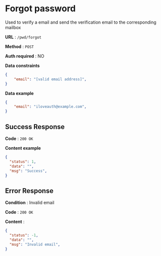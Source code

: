 # Forgot password

Used to verify a email and send the verification email to the corresponding mailbox

**URL** : `/pwd/forgot`

**Method** : `POST`

**Auth required** : NO

**Data constraints**

```json
{
    "email": "[valid email address]",
}
```

**Data example**

```json
{
    "email": "iloveauth@example.com",
}
```

## Success Response

**Code** : `200 OK`

**Content example**

```json
{
  "status": 1,
  "data": "",
  "msg": "Success",
}
```

## Error Response

**Condition** : Invalid email

**Code** : `200 OK`

**Content** :

```json
{
  "status": -1,
  "data": "",
  "msg": "Invalid email",
}
```